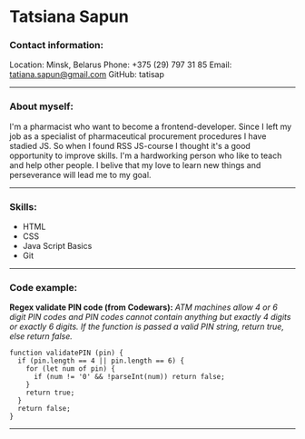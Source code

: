 # Tatsiana Sapun
### Contact information:
Location: Minsk, Belarus
Phone: +375 (29) 797 31 85
Email: tatiana.sapun@gmail.com
GitHub: tatisap
***
### About myself:
I'm a pharmacist who want to become a frontend-developer. Since I left my job as a specialist of pharmaceutical procurement procedures I have stadied JS. So when I found RSS JS-course I thought it's a good opportunity to improve skills. 
I'm a hardworking person who like to teach and help other people. I belive that my love to learn new things and perseverance will lead me to my goal.
***
### Skills:
- HTML
- CSS
- Java Script Basics
- Git
***
### Code example:
**Regex validate PIN code (from Codewars):** *ATM machines allow 4 or 6 digit PIN codes and PIN codes cannot contain anything but exactly 4 digits or exactly 6 digits. If the function is passed a valid PIN string, return true, else return false.*
```
function validatePIN (pin) {
  if (pin.length == 4 || pin.length == 6) {
    for (let num of pin) {
      if (num != '0' && !parseInt(num)) return false;
    }
    return true;
  }
  return false;
}
```
***